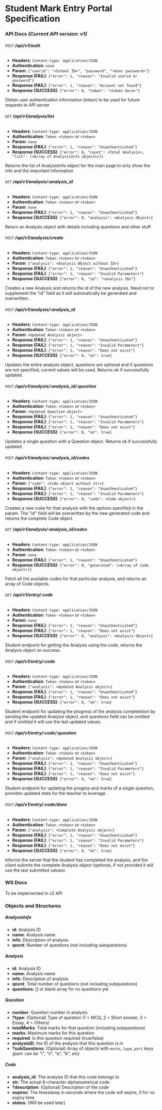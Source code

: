 # Student Mark Entry Portal Specification

### API Docs _(Current API version: v1)_
###### `POST` **/api/v1/auth**
- **Headers**: ```Content-type: application/JSON```
- **Authentication**: ```none```
- **Param**: ```{"userid": "<School ID>", "password", "<User password>"}```
- **Response (FAIL)**: ```{"error": 1, "reason": "Invalid userid or password"}```
- **Response (FAIL)**: ```{"error": 1, "reason": "Account not found"}```
- **Response (SUCCESS)**: ```{"error": 0, "token": "<token here>"}```

Obtain user authentication information (token) to be used for future requests to API server

###### `GET` **/api/v1/analysis/list**
- **Headers**: ```Content-type: application/JSON```
- **Authentication**: ```Token <token>``` or ```<token>```
- **Param**: ```none```
- **Response (FAIL)**: ```{"error": 1, "reason": "Unauthenticated"}```
- **Response (SUCCESS)**: ```{"error": 0, "count": <Total Analysis>, "list": [<Array of AnalysisInfo objects>]}```

Returns the list of AnalysisInfo object for the main page to only show the info and the important information

###### `GET` **/api/v1/analysis/:analysis_id**
- **Headers**: ```Content-type: application/JSON```
- **Authentication**: ```Token <token>``` or ```<token>```
- **Param**: ```none```
- **Response (FAIL)**: ```{"error": 1, "reason": "Unauthenticated"}```
- **Response (SUCCESS)**: ```{"error": 0, "analysis": <Analysis Object>}```

Return an Analysis object with details including questions and other stuff

###### `POST` **/api/v1/analysis/create**
- **Headers**: ```Content-type: application/JSON```
- **Authentication**: ```Token <token>``` or ```<token>```
- **Param**: ```{"analysis": <Analysis Object without ID>}```
- **Response (FAIL)**: ```{"error": 1, "reason": "Unauthenticated"}```
- **Response (FAIL)**: ```{"error": 1, "reason": "Invalid Parameters"}```
- **Response (SUCCESS)**: ```{"error": 0, "id": "<analysis ID>"}```

Creates a new Analysis and returns the id of the new analysis. Need not to supplement the "id" field as it will automatically be generated and overwritten.

###### `POST` **/api/v1/analysis/:analysis_id**
- **Headers**: ```Content-type: application/JSON```
- **Authentication**: ```Token <token>``` or ```<token>```
- **Param**: ```<Updated Analysis object>```
- **Response (FAIL)**: ```{"error": 1, "reason": "Unauthenticated"}```
- **Response (FAIL)**: ```{"error": 1, "reason": "Invalid Parameters"}```
- **Response (FAIL)**: ```{"error": 1, "reason": "Does not exist"}```
- **Response (SUCCESS)**: ```{"error": 0, "ok": true}```

Updates the entire analysis object, questions are optional and if questions are not specified, current values will be used. Returns ok if successfully updated.

###### `POST` **/api/v1/analysis/:analysis_id/:question**
- **Headers**: ```Content-type: application/JSON```
- **Authentication**: ```Token <token>``` or ```<token>```
- **Param**: ```<Updated Question object>```
- **Response (FAIL)**: ```{"error": 1, "reason": "Unauthenticated"}```
- **Response (FAIL)**: ```{"error": 1, "reason": "Invalid Parameters"}```
- **Response (FAIL)**: ```{"error": 1, "reason": "Does not exist"}```
- **Response (SUCCESS)**: ```{"error": 0, "ok": true}```

Updates a single question with a Question object. Returns ok if successfully updated.

###### `POST` **/api/v1/analysis/:analysis_id/codes**
- **Headers**: ```Content-type: application/JSON```
- **Authentication**: ```Token <token>``` or ```<token>```
- **Param**: ```{"code": <Code object without str>}```
- **Response (FAIL)**: ```{"error": 1, "reason": "Unauthenticated"}```
- **Response (FAIL)**: ```{"error": 1, "reason": "Invalid Parameters"}```
- **Response (SUCCESS)**: ```{"error": 0, "code": <Code object>}```

Creates a new code for that analysis with the options specified in the param. The "id" field will be overwritten by the new generated code and returns the complete Code object

###### `GET` **/api/v1/analysis/:analysis_id/codes**
- **Headers**: ```Content-type: application/JSON```
- **Authentication**: ```Token <token>``` or ```<token>```
- **Param**: ```none```
- **Response (FAIL)**: ```{"error": 1, "reason": "Unauthenticated"}```
- **Response (SUCCESS)**: ```{"error": 0, "generated": [<Array of Code object>]}```

Fetch all the available codes for that particular analysis, and returns an array of Code objects.

###### `GET` **/api/v1/entry/:code**
- **Headers**: ```Content-type: application/JSON```
- **Authentication**: ```Token <token>``` or ```<token>```
- **Param**: ```none```
- **Response (FAIL)**: ```{"error": 1, "reason": "Unauthenticated"}```
- **Response (FAIL)**: ```{"error": 1, "reason": "Does not exist"}```
- **Response (SUCCESS)**: ```{"error": 0, "analysis": <Analysis Object>}```

Student endpoint for getting the Analysis using the code, returns the Analysis object on success.

###### `POST` **/api/v1/entry/:code**
- **Headers**: ```Content-type: application/JSON```
- **Authentication**: ```Token <token>``` or ```<token>```
- **Param**: ```{"analysis": <Updated Analysis object>}```
- **Response (FAIL)**: ```{"error": 1, "reason": "Unauthenticated"}```
- **Response (FAIL)**: ```{"error": 1, "reason": "Does not exist"}```
- **Response (SUCCESS)**: ```{"error": 0, "ok": true}```

Student endpoint for updating the progress of the analysis completetion by sending the updated Analysis object, and questions field can be omitted and if omitted it will use the last updated values.

###### `POST` **/api/v1/entry/:code/:question**
- **Headers**: ```Content-type: application/JSON```
- **Authentication**: ```Token <token>``` or ```<token>```
- **Param**: ```{"analysis": <Updated Analysis object>}```
- **Response (FAIL)**: ```{"error": 1, "reason": "Unauthenticated"}```
- **Response (FAIL)**: ```{"error": 1, "reason": "Invalid Parameters"}```
- **Response (FAIL)**: ```{"error": 1, "reason": "Does not exist"}```
- **Response (SUCCESS)**: ```{"error": 0, "ok": true}```

Student endpoint for updating the progess and marks of a single question, provides updated stats for the teacher to leverage.

###### `POST` **/api/v1/entry/:code/done**
- **Headers**: ```Content-type: application/JSON```
- **Authentication**: ```Token <token>``` or ```<token>```
- **Param**: ```{"analysis": <Complete Analysis object>}```
- **Response (FAIL)**: ```{"error": 1, "reason": "Unauthenticated"}```
- **Response (FAIL)**: ```{"error": 1, "reason": "Invalid Parameters"}```
- **Response (FAIL)**: ```{"error": 1, "reason": "Does not exist"}```
- **Response (SUCCESS)**: ```{"error": 0, "ok": true}```

Informs the server that the student has completed the analysis, and the client submits the complete Analysis object (optional, if not provided it will use the last submitted values).

### WS Docs
To be implemented in v2 API

### Objects and Structures
##### AnalysisInfo
- **id**: Analysis ID
- **name**: Analysis name
- **info**: Description of analysis
- **qncnt**: Number of questions (not including subquestions)

##### Analysis
- **id**: Analysis ID
- **name**: Analysis name
- **info**: Description of analysis
- **qncnt**: Total number of questions (not including subquestions)
- **questions**: [<Array of Question object>] or blank array for no questions yet

##### Question
- **number**: Question number in analysis
- **?type**: (Optional) Type of question (1 = MCQ, 2 = Short answer, 3 = Essay, 4 = Others)
- **totalMarks**: Total marks for that question (including subquestions)
- **marks**: Maximum marks for this question
- **required**: Is this question required (true/false)
- **analysisID**: the ID of the analysis that this question is in
- **?subQuestions**: (Optional) Array of objects with `marks`, `type`, `part` keys *(part: can be "i", "ii", "a", "b", etc)*

##### Code
- **analysis_id**: The analysis ID that this code belongs to
- **str**: The actual 6-character alphanumerical code
- **?description**: (Optional) Description of the code
- **expires**: The timestamp in seconds where the code will expire, 0 for no expiry time
- **status**: (Will be used later) 
